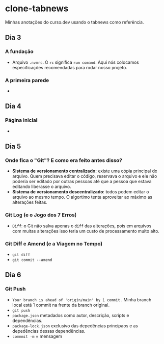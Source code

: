 # clone-tabnews
Minhas anotações do curso.dev usando o tabnews como referência.

## Dia 3
### A fundação

- Arquivo ```.nvmrc```. O ```rc``` significa ```run comand```. Aqui nós colocamos especificações recomendadas para rodar nosso projeto.

### A primeira parede
- 

## Dia 4
### Página inicial
-

## Dia 5
### Onde fica o "Git"? E como era feito antes disso?

- **Sistema de versionamento centralizado:** existe uma cópia principal do arquivo. Quem precisava editar o código, reservava o arquivo e ele não poderia ser editado por outras pessoas até que a pessoa que estava editando liberasse o arquivo.
- **Sistema de versionamento descentralizado:** todos podem editar o arquivo ao mesmo tempo. O algortimo tenta aproveitar ao máximo as alterações feitas.

### Git Log (e o Jogo dos 7 Erros)

- ```Diff```: o Git não salva apenas o ```diff``` das alterações, pois em arquivos com muitas alterações isso teria um custo de processamento muito alto.

### Git Diff e Amend (e a Viagem no Tempo)

- ```git diff```
- ```git commit --amend```

## Dia 6
### Git Push
- ```Your branch is ahead of 'origin/main' by 1 commit.``` Minha branch local está 1 commit na frente da branch original.
- ```git push```
- ```package.json``` metadados como autor, descrição, scripts e dependências.
- ```package-lock.json``` exclusivo das depedências principaos e as depedências dessas dependências.
- ```commmit -m``` = mensagem